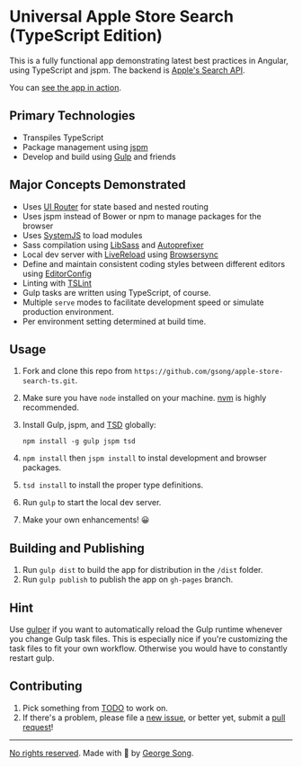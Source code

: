 # Universal Apple Store Search (TypeScript Edition)

This is a fully functional app demonstrating latest best practices in Angular,
using TypeScript and jspm. The backend is [Apple's Search API][apple api].

You can [see the app in action][app].

## Primary Technologies

* Transpiles TypeScript
* Package management using [jspm][]
* Develop and build using [Gulp][] and friends


## Major Concepts Demonstrated

* Uses [UI Router][] for state based and nested routing
* Uses jspm instead of Bower or npm to manage packages for the browser
* Uses [SystemJS][] to load modules
* Sass compilation using [LibSass][] and [Autoprefixer][]
* Local dev server with [LiveReload](http://livereload.com/) using
    [Browsersync][]
* Define and maintain consistent coding styles between different editors using
    [EditorConfig][]
* Linting with [TSLint][]
* Gulp tasks are written using TypeScript, of course.
* Multiple `serve` modes to facilitate development speed or simulate production
    environment.
* Per environment setting determined at build time.


## Usage

1. Fork and clone this repo from
    `https://github.com/gsong/apple-store-search-ts.git`.
2. Make sure you have `node` installed on your machine. [nvm][] is highly
   recommended.
3. Install Gulp, jspm, and [TSD][] globally:

    ```
    npm install -g gulp jspm tsd
    ```

4. `npm install` then `jspm install` to instal development and browser packages.
5. `tsd install` to install the proper type definitions.
6. Run `gulp` to start the local dev server.
7. Make your own enhancements! 😀


## Building and Publishing

1. Run `gulp dist` to build the app for distribution in the `/dist` folder.
2. Run `gulp publish` to publish the app on `gh-pages` branch.


## Hint

Use [gulper][] if you want to automatically reload the Gulp runtime whenever you
change Gulp task files. This is especially nice if you're customizing the task
files to fit your own workflow. Otherwise you would have to constantly restart
gulp.


## Contributing

1. Pick something from [TODO][] to work on.
2. If there's a problem, please file a [new issue][], or better yet, submit a
   [pull request][]!

---

[No rights reserved][unlicensed]. Made with 🐣 by [George Song][gs twitter].


[app]: http://gsong.github.io/apple-store-search-ts
[apple api]: https://www.apple.com/itunes/affiliates/resources/documentation/itunes-store-web-service-search-api.html
[autoprefixer]: https://github.com/postcss/autoprefixer
[browsersync]: http://www.browsersync.io
[editorconfig]: http://editorconfig.org
[gs twitter]: https://twitter.com/zukefresh
[gulp]: http://gulpjs.com
[gulper]: https://github.com/anatoo/gulper
[jspm]: http://jspm.io
[libsass]: http://libsass.org/
[new issue]: https://github.com/gsong/apple-store-search-ts/issues/new
[nvm]: https://github.com/creationix/nvm
[pull request]: https://github.com/gsong/apple-store-search-ts/compare/
[systemjs]: https://github.com/systemjs/systemjs
[todo]: https://github.com/gsong/apple-store-search-ts/blob/development/TODO.md
[tsd]: http://definitelytyped.org/tsd/
[tslint]: http://palantir.github.io/tslint/
[UI Router]: http://angular-ui.github.io/ui-router/site/#/api/ui.router
[unlicensed]: http://unlicense.org/
